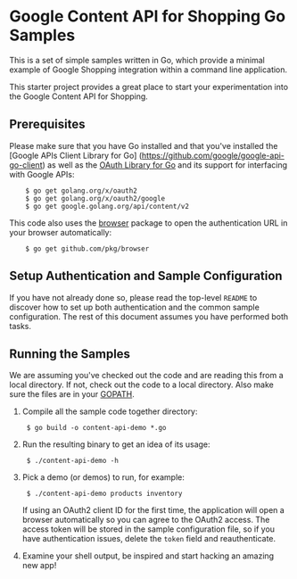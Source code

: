 # Google Content API for Shopping Go Samples

This is a set of simple samples written in Go, which provide a minimal
example of Google Shopping integration within a command line application.

This starter project provides a great place to start your experimentation into
the Google Content API for Shopping.

## Prerequisites

Please make sure that you have Go installed and that you've installed
the [Google APIs Client Library for Go]
(https://github.com/google/google-api-go-client) as well as the [OAuth Library
for Go](https://github.com/golang/oauth2) and its support for
interfacing with Google APIs:

        $ go get golang.org/x/oauth2
        $ go get golang.org/x/oauth2/google
        $ go get google.golang.org/api/content/v2

This code also uses the [browser](https://github.com/pkg/browser) package
to open the authentication URL in your browser automatically:

        $ go get github.com/pkg/browser

## Setup Authentication and Sample Configuration

If you have not already done so, please read the top-level `README` to discover
how to set up both authentication and the common sample configuration.  The rest
of this document assumes you have performed both tasks.

## Running the Samples

We are assuming you've checked out the code and are reading this from a local
directory. If not, check out the code to a local directory.  Also make sure the
files are in your [GOPATH](https://github.com/golang/go/wiki/GOPATH).

1. Compile all the sample code together directory:

        $ go build -o content-api-demo *.go

2. Run the resulting binary to get an idea of its usage:

        $ ./content-api-demo -h

3. Pick a demo (or demos) to run, for example:

        $ ./content-api-demo products inventory

   If using an OAuth2 client ID for the first time, the application will open a
   browser automatically so you can agree to the OAuth2 access.  The access
   token will be stored in the sample configuration file, so if you have
   authentication issues, delete the `token` field and reauthenticate.

4. Examine your shell output, be inspired and start hacking an amazing new app!
